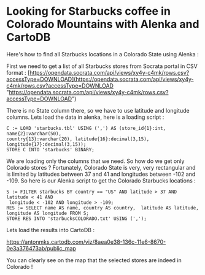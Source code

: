 # Looking for Starbucks coffee in Colorado Mountains with Alenka and CartoDB  #

Here's how to find all Starbucks locations in a Colorado State using Alenka :

First we need to get a list of all Starbucks stores from  Socrata portal in CSV format :
[https://opendata.socrata.com/api/views/xy4y-c4mk/rows.csv?accessType=DOWNLOAD](https://opendata.socrata.com/api/views/xy4y-c4mk/rows.csv?accessType=DOWNLOAD "https://opendata.socrata.com/api/views/xy4y-c4mk/rows.csv?accessType=DOWNLOAD")

There is no State column there, so we have to use latitude and longitude columns.
Lets load the data in alenka, here is a loading script  :
    
    C := LOAD 'starbucks.tbl' USING (',') AS (store_id{1}:int, name{2}:varchar(50), 
	country{13}:varchar(20), latitude{16}:decimal(3,15), longitude{17}:decimal(3,15));
    STORE C INTO 'starbucks' BINARY;

We are loading only the columns that we need.
So how do we get only Colorado stores ? Fortunately, Colorado State is very, very rectangular and is limited  by latitudes between 37 and 41 and longitudes between -102 and -109.
So here is our Alenka script to get the Colorado Starbucks locations :

    S := FILTER starbucks BY country == "US" AND latitude > 37 AND latitude < 41 AND
     longitude < -102 AND longitude > -109;
	RES := SELECT name AS name, country AS country,	 latitude AS latitude, longitude AS longitude FROM S;
    STORE RES INTO 'starbucksCOLORADO.txt' USING (',');

Lets load the results into CartoDB :

https://antonmks.cartodb.com/viz/8aea0e38-136c-11e6-8670-0e3a376473ab/public_map

You can clearly see on the map that the selected stores are indeed in Colorado !
